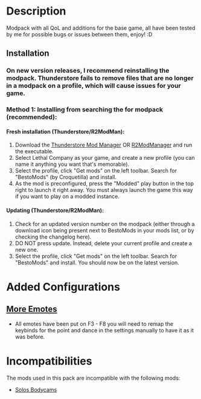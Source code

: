 # Description
Modpack with all QoL and additions for the base game, all have been tested by me for possible bugs or issues between them, enjoy! :D

Installation
---

### On new version releases, I recommend reinstalling the modpack. Thunderstore fails to remove files that are no longer in a modpack on a profile, which will cause issues for your game.

### Method 1: Installing from searching the for modpack (recommended):

#### Fresh installation (Thunderstore/R2ModMan):
1. Download the [Thunderstore Mod Manager](https://www.overwolf.com/app/Thunderstore-Thunderstore_Mod_Manager) OR [R2ModManager](https://thunderstore.io/package/ebkr/r2modman/) and run the executable.
2. Select Lethal Company as your game, and create a new profile (you can name it anything you want that's memorable).
3. Select the profile, click "Get mods" on the left toolbar. Search for "BestoMods" (by Croquetilla) and install.
4. As the mod is preconfigured, press the "Modded" play button in the top right to launch it right away. You must always launch the game this way if you want to play on a modded instance.

#### Updating (Thunderstore/R2ModMan):
1. Check for an updated version number on the modpack (either through a download icon being present next to BestoMods in your mods list, or by checking the changelog here).
2. DO NOT press update. Instead, delete your current profile and create a new one.
3. Select the profile, click "Get mods" on the left toolbar. Search for "BestoMods" and install. You should now be on the latest version.

# Added Configurations
## [More Emotes](https://thunderstore.io/c/lethal-company/p/Sligili/More_Emotes/)
* All emotes have been put on F3 - F8 you will need to remap the keybinds for the point and dance in the settings manually to have it as it was before.

# Incompatibilities
The mods used in this pack are incompatible with the following mods:
* [Solos Bodycams](https://thunderstore.io/c/lethal-company/p/CapyCat/Solos_Bodycams/)
